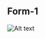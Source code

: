 ## Form-1
![Alt text](https://github.com/KanchanCS/mini-html-project/Form/images/final-Desgin.png)




